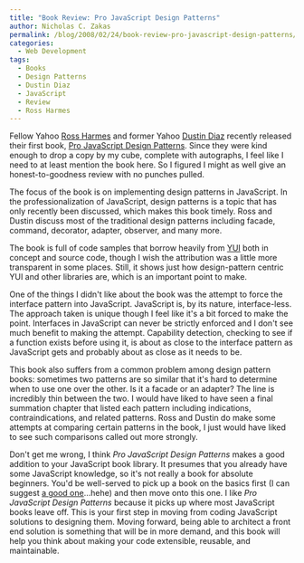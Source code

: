```yaml
---
title: "Book Review: Pro JavaScript Design Patterns"
author: Nicholas C. Zakas
permalink: /blog/2008/02/24/book-review-pro-javascript-design-patterns/
categories:
  - Web Development
tags:
  - Books
  - Design Patterns
  - Dustin Diaz
  - JavaScript
  - Review
  - Ross Harmes
---
```

Fellow Yahoo <a title="Ross Harmes" rel="external" href="http://www.rossharmes.net">Ross Harmes</a> and former Yahoo <a title="With Imagination" rel="external" href="http://www.dustindiaz.com">Dustin Diaz</a> recently released their first book, <a title="Pro JavaScript Design Patterns" rel="external" href="http://www.amazon.com/gp/redirect.html?ie=UTF8&location=http%3A%2F%2Fwww.amazon.com%2FJavaScript-Design-Patterns-Ross-Harmes%2Fdp%2F159059908X%2F&tag=nczonline-20&linkCode=ur2&camp=1789&creative=9325">Pro JavaScript Design Patterns</a>. Since they were kind enough to drop a copy by my cube, complete with autographs, I feel like I need to at least mention the book here. So I figured I might as well give an honest-to-goodness review with no punches pulled.

The focus of the book is on implementing design patterns in JavaScript. In the professionalization of JavaScript, design patterns is a topic that has only recently been discussed, which makes this book timely. Ross and Dustin discuss most of the traditional design patterns including facade, command, decorator, adapter, observer, and many more.

The book is full of code samples that borrow heavily from <a title="Yahoo! User Interface Library" rel="exernal" href="http://developer.yahoo.com/yui/">YUI</a> both in concept and source code, though I wish the attribution was a little more transparent in some places. Still, it shows just how design-pattern centric YUI and other libraries are, which is an important point to make.

One of the things I didn't like about the book was the attempt to force the interface pattern into JavaScript. JavaScript is, by its nature, interface-less. The approach taken is unique though I feel like it's a bit forced to make the point. Interfaces in JavaScript can never be strictly enforced and I don't see much benefit to making the attempt. Capability detection, checking to see if a function exists before using it, is about as close to the interface pattern as JavaScript gets and probably about as close as it needs to be.

This book also suffers from a common problem among design pattern books: sometimes two patterns are so similar that it's hard to determine when to use one over the other. Is it a facade or an adapter? The line is incredibly thin between the two. I would have liked to have seen a final summation chapter that listed each pattern including indications, contraindications, and related patterns. Ross and Dustin do make some attempts at comparing certain patterns in the book, I just would have liked to see such comparisons called out more strongly.

Don't get me wrong, I think <cite>Pro JavaScript Design Patterns</cite> makes a good addition to your JavaScript book library. It presumes that you already have some JavaScript knowledge, so it's not really a book for absolute beginners. You'd be well-served to pick up a book on the basics first (I can suggest <a title="Professional JavaScript" rel="external" href="http://www.amazon.com/exec/obidos/redirect?link_code=ur2&tag=nczonline-20&camp=1789&creative=9325&path=http%3A%2F%2Fwww.amazon.com%2Fgp%2Fproduct%2F0764579088%2F">a good one</a>&#8230;hehe) and then move onto this one. I like <cite>Pro JavaScript Design Patterns</cite> because it picks up where most JavaScript books leave off. This is your first step in moving from coding JavaScript solutions to designing them. Moving forward, being able to architect a front end solution is something that will be in more demand, and this book will help you think about making your code extensible, reusable, and maintainable.
